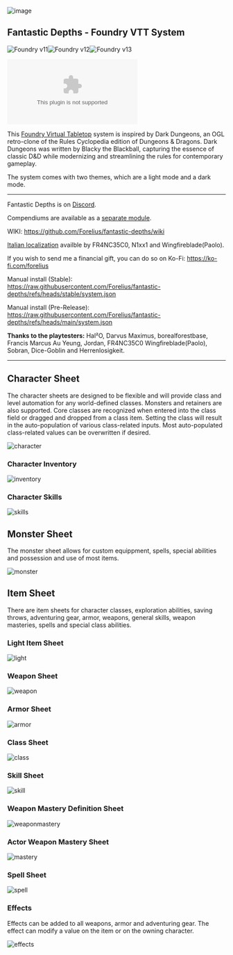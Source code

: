![image](./assets/img/banner.jpg)

## Fantastic Depths - Foundry VTT System
![Foundry v11](https://img.shields.io/badge/foundry-v11-green)![Foundry v12](https://img.shields.io/badge/foundry-v12-green)![Foundry v13](https://img.shields.io/badge/foundry-v13-orange)

![GitHub Downloads (specific asset, all releases)](https://img.shields.io/github/downloads/forelius/fantastic-depths/fantastic-depths.zip)

This [Foundry Virtual Tabletop](https://foundryvtt.com/packages/fantastic-depths) system is inspired by Dark Dungeons, an OGL retro-clone of the Rules Cyclopedia edition of Dungeons & Dragons. Dark Dungeons was written by Blacky the Blackball, capturing the essence of classic D&D while modernizing and streamlining the rules for contemporary gameplay.

The system comes with two themes, which are a light mode and a dark mode.

---

Fantastic Depths is on [Discord](https://discord.gg/6nCTfKun9d).

Compendiums are available as a [separate module](https://github.com/Forelius/fade-compendiums).

WIKI: https://github.com/Forelius/fantastic-depths/wiki

[Italian localization](https://github.com/fvtt-italian-translations/fade-lang-it) availble by FR4NC35C0, N1xx1 and Wingfireblade(Paolo).

If you wish to send me a financial gift, you can do so on Ko-Fi: https://ko-fi.com/forelius

Manual install (Stable): https://raw.githubusercontent.com/Forelius/fantastic-depths/refs/heads/stable/system.json

Manual install (Pre-Release): https://raw.githubusercontent.com/Forelius/fantastic-depths/refs/heads/main/system.json

**Thanks to the playtesters:** Hal²O, Darvus Maximus, borealforestbase, Francis Marcus Au Yeung, Jordan, 
FR4NC35C0 Wingfireblade(Paolo), Sobran, Dice-Goblin and Herrenlosigkeit.

---

## Character Sheet
The character sheets are designed to be flexible and will provide class and level automation for any world-defined classes. Monsters and retainers are also supported. Core classes are recognized when entered into the class field or dragged and dropped from a class item. Setting the class will result in the auto-population of various class-related inputs. Most auto-populated class-related values can be overwritten if desired.

![character](./assets/img/docs/charsheet1.jpg)

### Character Inventory
![inventory](./assets/img/docs/charsheet2.jpg)

### Character Skills
![skills](./assets/img/docs/charsheet3.jpg)

## Monster Sheet
The monster sheet allows for custom equippment, spells, special abilities and possession and use of most items.

![monster](./assets/img/docs/monstersheet1.jpg)

## Item Sheet
There are item sheets for character classes, exploration abilities, saving throws, adventuring gear, armor, weapons, general skills, weapon masteries, spells and special class abilities.

### Light Item Sheet
![light](./assets/img/docs/lightitemsheet1.jpg)

### Weapon Sheet
![weapon](./assets/img/docs/weaponsheet.jpg)

### Armor Sheet
![armor](./assets/img/docs/armorsheet1.jpg)

### Class Sheet
![class](./assets/img/docs/classsheet.jpg)

### Skill Sheet
![skill](./assets/img/docs/skillsheet1.jpg)

### Weapon Mastery Definition Sheet
![weaponmastery](./assets/img/docs/masterydef1.jpg)

### Actor Weapon Mastery Sheet
![mastery](./assets/img/docs/mastery1.jpg)

### Spell Sheet
![spell](./assets/img/docs/spellsheet1.jpg)

### Effects
Effects can be added to all weapons, armor and adventuring gear. The effect can modify a value on the item or on the owning character.

![effects](./assets/img/docs/itemeffects1.jpg)

